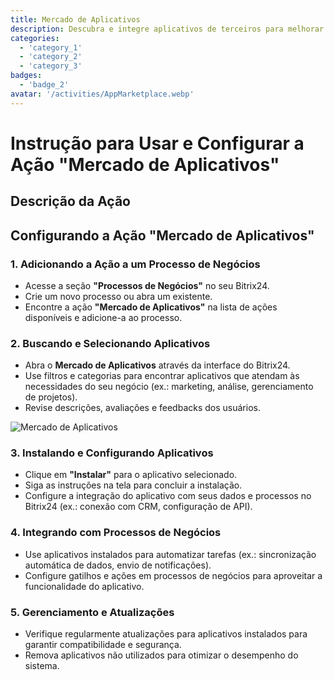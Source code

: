 ```yaml
---
title: Mercado de Aplicativos
description: Descubra e integre aplicativos de terceiros para melhorar seu negócio.
categories: 
  - 'category_1'
  - 'category_2'
  - 'category_3'
badges:
  - 'badge_2'
avatar: '/activities/AppMarketplace.webp'
---
```

# Instrução para Usar e Configurar a Ação "Mercado de Aplicativos"

## Descrição da Ação

## **Configurando a Ação "Mercado de Aplicativos"**

### 1. Adicionando a Ação a um Processo de Negócios
- Acesse a seção **"Processos de Negócios"** no seu Bitrix24.
- Crie um novo processo ou abra um existente.
- Encontre a ação **"Mercado de Aplicativos"** na lista de ações disponíveis e adicione-a ao processo.

### 2. Buscando e Selecionando Aplicativos
- Abra o **Mercado de Aplicativos** através da interface do Bitrix24.
- Use filtros e categorias para encontrar aplicativos que atendam às necessidades do seu negócio (ex.: marketing, análise, gerenciamento de projetos).
- Revise descrições, avaliações e feedbacks dos usuários.

![Mercado de Aplicativos](/activities/AppMarketplace.webp)

### 3. Instalando e Configurando Aplicativos
- Clique em **"Instalar"** para o aplicativo selecionado.
- Siga as instruções na tela para concluir a instalação.
- Configure a integração do aplicativo com seus dados e processos no Bitrix24 (ex.: conexão com CRM, configuração de API).

### 4. Integrando com Processos de Negócios
- Use aplicativos instalados para automatizar tarefas (ex.: sincronização automática de dados, envio de notificações).
- Configure gatilhos e ações em processos de negócios para aproveitar a funcionalidade do aplicativo.

### 5. Gerenciamento e Atualizações
- Verifique regularmente atualizações para aplicativos instalados para garantir compatibilidade e segurança.
- Remova aplicativos não utilizados para otimizar o desempenho do sistema.